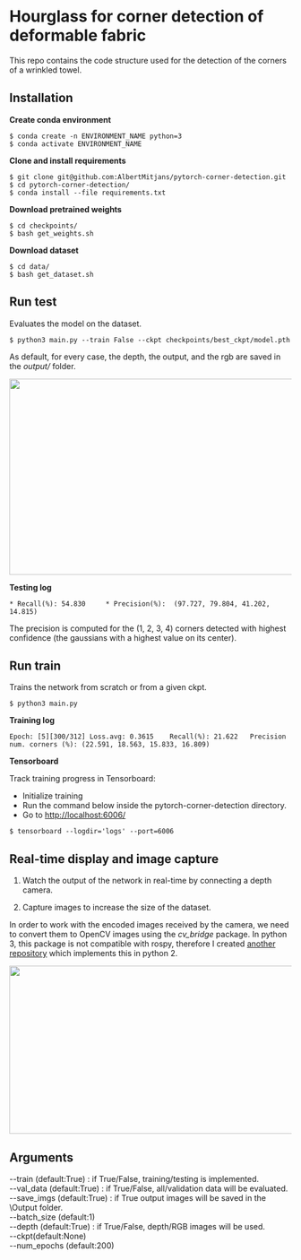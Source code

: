 # Hourglass for corner detection of deformable fabric

This repo contains the code structure used for the detection of the corners of a wrinkled towel. 

## Installation

**Create conda environment**
```
$ conda create -n ENVIRONMENT_NAME python=3
$ conda activate ENVIRONMENT_NAME
```

**Clone and install requirements**  
```
$ git clone git@github.com:AlbertMitjans/pytorch-corner-detection.git
$ cd pytorch-corner-detection/
$ conda install --file requirements.txt
```
**Download pretrained weights**
```
$ cd checkpoints/
$ bash get_weights.sh
```
**Download dataset**
```
$ cd data/
$ bash get_dataset.sh
```  

## Run test

Evaluates the model on the dataset.

```
$ python3 main.py --train False --ckpt checkpoints/best_ckpt/model.pth
```
As default, for every case, the depth, the output, and the rgb are saved in the *output/* folder.

<p align="center">
  <img width="900" height="350" src="assets/output.png">
</p>

**Testing log**
```
* Recall(%): 54.830     * Precision(%):  (97.727, 79.804, 41.202, 14.815)    
```

The precision is computed for the (1, 2, 3, 4) corners detected with highest confidence (the gaussians with a highest value on its center).

## Run train

Trains the network from scratch or from a given ckpt.

```
$ python3 main.py
```

**Training log**
```
Epoch: [5][300/312]	Loss.avg: 0.3615	Recall(%): 21.622	Precision num. corners (%): (22.591, 18.563, 15.833, 16.809)
```

**Tensorboard**

Track training progress in Tensorboard:
+ Initialize training
+ Run the command below inside the pytorch-corner-detection directory.
+ Go to [http://localhost:6006/](http://localhost:6006/)

```
$ tensorboard --logdir='logs' --port=6006
```


## Real-time display and image capture
1. Watch the output of the network in real-time by connecting a depth camera.

2. Capture images to increase the size of the dataset.

In order to work with the encoded images received by the camera, we need to convert them to OpenCV images using the *cv_bridge* package. In python 3, this package is not compatible with rospy, therefore I created [another repository](https://github.com/AlbertMitjans/real-time) which implements this in python 2.

<p align="center">
  <img width="800" height="300" src="assets/real-time.png">
</p>

## Arguments
--train (default:True) : if True/False, training/testing is implemented.  
--val_data (default:True) : if True/False, all/validation data will be evaluated.  
--save_imgs (default:True) : if True output images will be saved in the \Output folder.  
--batch_size (default:1)  
--depth (default:True) : if True/False, depth/RGB images will be used.  
--ckpt(default:None)  
--num_epochs (default:200)  


